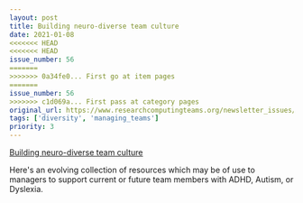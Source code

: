 ```yaml
---
layout: post
title: Building neuro-diverse team culture
date: 2021-01-08
<<<<<<< HEAD
<<<<<<< HEAD
issue_number: 56
=======
>>>>>>> 0a34fe0... First go at item pages
=======
issue_number: 56
>>>>>>> c1d069a... First pass at category pages
original_url: https://www.researchcomputingteams.org/newsletter_issues/0056
tags: ['diversity', 'managing_teams']
priority: 3
---
```


<!-- markdownlint-disable MD033 -->
<!-- markdownlint-disable MD041 -->
<!-- markdownlint-disable MD049 -->

[Building neuro-diverse team culture](https://neurodiverse.team)

Here's an evolving collection of resources which may be of use to managers to support current or future team members with ADHD, Autism, or Dyslexia.

